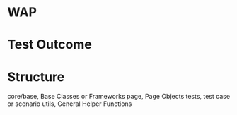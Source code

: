 # WAP
# Test Outcome


# Structure
core/base, Base Classes or Frameworks
page, Page Objects
tests, test case or scenario
utils, General Helper Functions